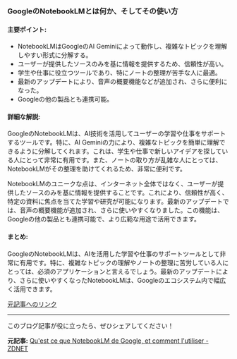 ### GoogleのNotebookLMとは何か、そしてその使い方

#### 主要ポイント:
- NotebookLMはGoogleのAI Geminiによって動作し、複雑なトピックを理解しやすい形式に分解する。
- ユーザーが提供したソースのみを基に情報を提供するため、信頼性が高い。
- 学生や仕事に役立つツールであり、特にノートの整理が苦手な人に最適。
- 最新のアップデートにより、音声の概要機能などが追加され、さらに便利になった。
- Googleの他の製品とも連携可能。

#### 詳細な解説:
GoogleのNotebookLMは、AI技術を活用してユーザーの学習や仕事をサポートするツールです。特に、AI Geminiの力により、複雑なトピックを簡単に理解できるように分解してくれます。これは、学生や仕事で新しいアイデアを探している人にとって非常に有用です。また、ノートの取り方が乱雑な人にとっては、NotebookLMがその整理を助けてくれるため、非常に便利です。

NotebookLMのユニークな点は、インターネット全体ではなく、ユーザーが提供したソースのみを基に情報を提供することです。これにより、信頼性が高く、特定の資料に焦点を当てた学習や研究が可能になります。最新のアップデートでは、音声の概要機能が追加され、さらに使いやすくなりました。この機能は、Googleの他の製品とも連携可能で、より広範な用途で活用できます。

#### まとめ:
GoogleのNotebookLMは、AIを活用した学習や仕事のサポートツールとして非常に有用です。特に、複雑なトピックの理解やノートの整理に苦労している人にとっては、必須のアプリケーションと言えるでしょう。最新のアップデートにより、さらに使いやすくなったNotebookLMは、Googleのエコシステム内で幅広く活用できます。

[元記事へのリンク](https://www.zdnet.com/article/qu-est-ce-que-notebooklm-de-google-et-comment-l-utiliser/)

---

このブログ記事が役に立ったら、ぜひシェアしてください！

**元記事:** [Qu'est ce que NotebookLM de Google, et comment l'utiliser - ZDNET](https://www.zdnet.fr/pratique/quest-ce-que-notebooklm-de-google-et-comment-lutiliser-475208.htm)